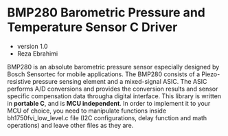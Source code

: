 # BMP280 Barometric Pressure and Temperature Sensor C Driver
* version 1.0
* Reza Ebrahimi

BMP280 is an absolute barometric pressure sensor especially designed by Bosch Sensortec for mobile applications. The BMP280 consists of a Piezo-resistive pressure sensing element and a mixed-signal ASIC. The ASIC performs A/D conversions and provides the conversion results and sensor specific compensation data througha digital interface. This library is written in **portable C**, and is **MCU independent**. In order to implement it to your MCU of choice, you need to manipulate functions inside bh1750fvi_low_level.c file (I2C configurations, delay function and math operations) and leave other files as they are.
